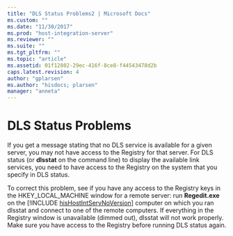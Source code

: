 ```yaml
---
title: "DLS Status Problems2 | Microsoft Docs"
ms.custom: ""
ms.date: "11/30/2017"
ms.prod: "host-integration-server"
ms.reviewer: ""
ms.suite: ""
ms.tgt_pltfrm: ""
ms.topic: "article"
ms.assetid: 01f12802-29ec-416f-8ce8-f44543478d2b
caps.latest.revision: 4
author: "gplarsen"
ms.author: "hisdocs; plarsen"
manager: "anneta"
---
```

# DLS Status Problems
If you get a message stating that no DLS service is available for a given server, you may not have access to the Registry for that server. For DLS status (or **dlsstat** on the command line) to display the available link services, you need to have access to the Registry on the system that you specify in DLS status.  
  
 To correct this problem, see if you have any access to the Registry keys in the HKEY_LOCAL_MACHINE window for a remote server: run <strong>Regedit.exe</strong> on the [!INCLUDE [hisHostIntServNoVersion](../includes/hishostintservnoversion-md.md)] computer on which you ran dlsstat and connect to one of the remote computers. If everything in the Registry window is unavailable (dimmed out), dlsstat will not work properly. Make sure you have access to the Registry before running DLS status again.
